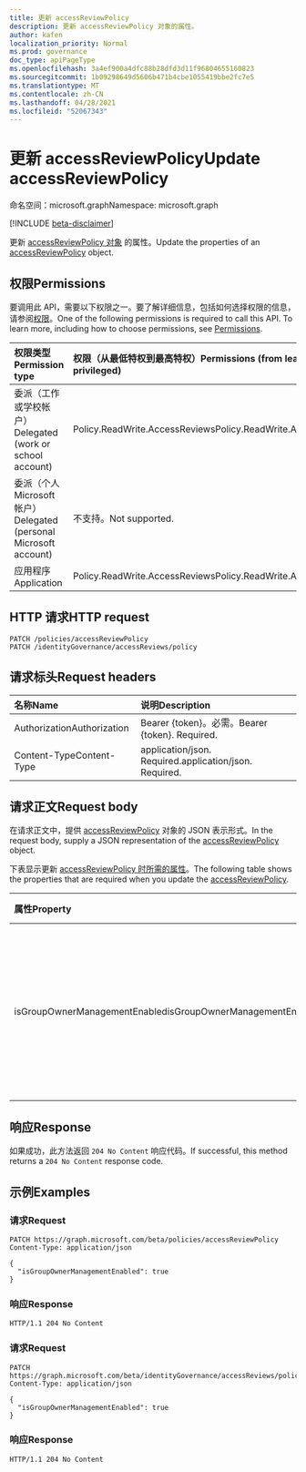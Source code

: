 ```yaml
---
title: 更新 accessReviewPolicy
description: 更新 accessReviewPolicy 对象的属性。
author: kafen
localization_priority: Normal
ms.prod: governance
doc_type: apiPageType
ms.openlocfilehash: 3a4ef900a4dfc88b28dfd3d11f96804655160823
ms.sourcegitcommit: 1b09298649d5606b471b4cbe1055419bbe2fc7e5
ms.translationtype: MT
ms.contentlocale: zh-CN
ms.lasthandoff: 04/28/2021
ms.locfileid: "52067343"
---
```

# <a name="update-accessreviewpolicy"></a><span data-ttu-id="58f71-103">更新 accessReviewPolicy</span><span class="sxs-lookup"><span data-stu-id="58f71-103">Update accessReviewPolicy</span></span>
<span data-ttu-id="58f71-104">命名空间：microsoft.graph</span><span class="sxs-lookup"><span data-stu-id="58f71-104">Namespace: microsoft.graph</span></span>

[!INCLUDE [beta-disclaimer](../../includes/beta-disclaimer.md)]

<span data-ttu-id="58f71-105">更新 [accessReviewPolicy 对象](../resources/accessreviewpolicy.md) 的属性。</span><span class="sxs-lookup"><span data-stu-id="58f71-105">Update the properties of an [accessReviewPolicy](../resources/accessreviewpolicy.md) object.</span></span>

## <a name="permissions"></a><span data-ttu-id="58f71-106">权限</span><span class="sxs-lookup"><span data-stu-id="58f71-106">Permissions</span></span>
<span data-ttu-id="58f71-p101">要调用此 API，需要以下权限之一。要了解详细信息，包括如何选择权限的信息，请参阅[权限](/graph/permissions-reference)。</span><span class="sxs-lookup"><span data-stu-id="58f71-p101">One of the following permissions is required to call this API. To learn more, including how to choose permissions, see [Permissions](/graph/permissions-reference).</span></span>

|<span data-ttu-id="58f71-109">权限类型</span><span class="sxs-lookup"><span data-stu-id="58f71-109">Permission type</span></span>|<span data-ttu-id="58f71-110">权限（从最低特权到最高特权）</span><span class="sxs-lookup"><span data-stu-id="58f71-110">Permissions (from least to most privileged)</span></span>|
|:---|:---|
|<span data-ttu-id="58f71-111">委派（工作或学校帐户）</span><span class="sxs-lookup"><span data-stu-id="58f71-111">Delegated (work or school account)</span></span>|<span data-ttu-id="58f71-112">Policy.ReadWrite.AccessReviews</span><span class="sxs-lookup"><span data-stu-id="58f71-112">Policy.ReadWrite.AccessReviews</span></span>|
|<span data-ttu-id="58f71-113">委派（个人 Microsoft 帐户）</span><span class="sxs-lookup"><span data-stu-id="58f71-113">Delegated (personal Microsoft account)</span></span>|<span data-ttu-id="58f71-114">不支持。</span><span class="sxs-lookup"><span data-stu-id="58f71-114">Not supported.</span></span>|
|<span data-ttu-id="58f71-115">应用程序</span><span class="sxs-lookup"><span data-stu-id="58f71-115">Application</span></span>|<span data-ttu-id="58f71-116">Policy.ReadWrite.AccessReviews</span><span class="sxs-lookup"><span data-stu-id="58f71-116">Policy.ReadWrite.AccessReviews</span></span>|

## <a name="http-request"></a><span data-ttu-id="58f71-117">HTTP 请求</span><span class="sxs-lookup"><span data-stu-id="58f71-117">HTTP request</span></span>

<!-- {
  "blockType": "ignored"
}
-->
``` http
PATCH /policies/accessReviewPolicy
PATCH /identityGovernance/accessReviews/policy
```

## <a name="request-headers"></a><span data-ttu-id="58f71-118">请求标头</span><span class="sxs-lookup"><span data-stu-id="58f71-118">Request headers</span></span>
|<span data-ttu-id="58f71-119">名称</span><span class="sxs-lookup"><span data-stu-id="58f71-119">Name</span></span>|<span data-ttu-id="58f71-120">说明</span><span class="sxs-lookup"><span data-stu-id="58f71-120">Description</span></span>|
|:---|:---|
|<span data-ttu-id="58f71-121">Authorization</span><span class="sxs-lookup"><span data-stu-id="58f71-121">Authorization</span></span>|<span data-ttu-id="58f71-p102">Bearer {token}。必需。</span><span class="sxs-lookup"><span data-stu-id="58f71-p102">Bearer {token}. Required.</span></span>|
|<span data-ttu-id="58f71-124">Content-Type</span><span class="sxs-lookup"><span data-stu-id="58f71-124">Content-Type</span></span>|<span data-ttu-id="58f71-p103">application/json. Required.</span><span class="sxs-lookup"><span data-stu-id="58f71-p103">application/json. Required.</span></span>|

## <a name="request-body"></a><span data-ttu-id="58f71-127">请求正文</span><span class="sxs-lookup"><span data-stu-id="58f71-127">Request body</span></span>
<span data-ttu-id="58f71-128">在请求正文中，提供 [accessReviewPolicy](../resources/accessreviewpolicy.md) 对象的 JSON 表示形式。</span><span class="sxs-lookup"><span data-stu-id="58f71-128">In the request body, supply a JSON representation of the [accessReviewPolicy](../resources/accessreviewpolicy.md) object.</span></span>

<span data-ttu-id="58f71-129">下表显示更新 [accessReviewPolicy 时所需的属性](../resources/accessreviewpolicy.md)。</span><span class="sxs-lookup"><span data-stu-id="58f71-129">The following table shows the properties that are required when you update the [accessReviewPolicy](../resources/accessreviewpolicy.md).</span></span>

|<span data-ttu-id="58f71-130">属性</span><span class="sxs-lookup"><span data-stu-id="58f71-130">Property</span></span>|<span data-ttu-id="58f71-131">类型</span><span class="sxs-lookup"><span data-stu-id="58f71-131">Type</span></span>|<span data-ttu-id="58f71-132">说明</span><span class="sxs-lookup"><span data-stu-id="58f71-132">Description</span></span>|
|:---|:---|:---|
|<span data-ttu-id="58f71-133">isGroupOwnerManagementEnabled</span><span class="sxs-lookup"><span data-stu-id="58f71-133">isGroupOwnerManagementEnabled</span></span>|<span data-ttu-id="58f71-134">布尔值</span><span class="sxs-lookup"><span data-stu-id="58f71-134">Boolean</span></span>|<span data-ttu-id="58f71-135">如果 `true` 为 ，组所有者可以在他们拥有的组上创建和管理访问评审。</span><span class="sxs-lookup"><span data-stu-id="58f71-135">If `true`, group owners can create and manage access reviews on groups they own.</span></span>|



## <a name="response"></a><span data-ttu-id="58f71-136">响应</span><span class="sxs-lookup"><span data-stu-id="58f71-136">Response</span></span>

<span data-ttu-id="58f71-137">如果成功，此方法返回 `204 No Content` 响应代码。</span><span class="sxs-lookup"><span data-stu-id="58f71-137">If successful, this method returns a `204 No Content` response code.</span></span>

## <a name="examples"></a><span data-ttu-id="58f71-138">示例</span><span class="sxs-lookup"><span data-stu-id="58f71-138">Examples</span></span>

### <a name="request"></a><span data-ttu-id="58f71-139">请求</span><span class="sxs-lookup"><span data-stu-id="58f71-139">Request</span></span>
<!-- {
  "blockType": "request",
  "name": "update_accessreviewpolicy"
}
-->
``` http
PATCH https://graph.microsoft.com/beta/policies/accessReviewPolicy
Content-Type: application/json

{
  "isGroupOwnerManagementEnabled": true
}
```

### <a name="response"></a><span data-ttu-id="58f71-140">响应</span><span class="sxs-lookup"><span data-stu-id="58f71-140">Response</span></span>
<!-- {
  "blockType": "response",
  "truncated": true
}
-->
``` http
HTTP/1.1 204 No Content
```

### <a name="request"></a><span data-ttu-id="58f71-141">请求</span><span class="sxs-lookup"><span data-stu-id="58f71-141">Request</span></span>
<!-- {
  "blockType": "request",
  "name": "update_accessreviewpolicy_2"
}
-->
``` http
PATCH https://graph.microsoft.com/beta/identityGovernance/accessReviews/policy
Content-Type: application/json

{
  "isGroupOwnerManagementEnabled": true
}
```

### <a name="response"></a><span data-ttu-id="58f71-142">响应</span><span class="sxs-lookup"><span data-stu-id="58f71-142">Response</span></span>
<!-- {
  "blockType": "response",
  "truncated": true
}
-->
``` http
HTTP/1.1 204 No Content
```
